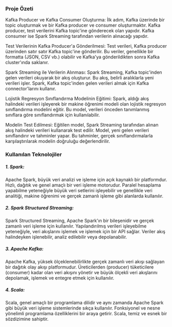 ### Proje Özeti

Kafka Producer ve Kafka Consumer Oluşturma:
İlk adım, Kafka üzerinde bir topic oluşturmak ve bir Kafka producer ve consumer oluşturmaktır. Kafka producer, test verilerini Kafka topic'ine gönderecek olan yapıdır. Kafka consumer ise Spark Streaming tarafından verilerin alınacağı yapıdır.

Test Verilerinin Kafka Producer'a Gönderilmesi:
Test verileri, Kafka producer üzerinden satır satır Kafka topic'ine gönderilir. Bu veriler, genellikle bir formatta (JSON, CSV vb.) olabilir ve Kafka'ya gönderildikten sonra Kafka cluster'ında saklanır.

Spark Streaming ile Verilerin Alınması:
Spark Streaming, Kafka topic'inden gelen verileri okuyarak bir akış oluşturur. Bu akış, belirli aralıklarla yeni verileri işler. Spark, Kafka topic'inden gelen verileri almak için Kafka connector'larını kullanır.

Lojistik Regresyon Sınıflandırma Modelinin Eğitimi:
Spark, aldığı akış halindeki verileri işleyerek bir makine öğrenimi modeli olan lojistik regresyon sınıflandırma modelini eğitir. Bu model, verileri önceden tanımlanmış sınıflara göre sınıflandırmak için kullanılabilir.

Modelin Test Edilmesi:
Eğitilen model, Spark Streaming tarafından alınan akış halindeki verileri kullanarak test edilir. Model, yeni gelen verileri sınıflandırır ve tahminler yapar. Bu tahminler, gerçek sınıflandırmalarla karşılaştırılarak modelin doğruluğu değerlendirilir.

### Kullanılan Teknolojiler
##### 1. Spark:
Apache Spark, büyük veri analizi ve işleme için açık kaynaklı bir platformdur.
Hızlı, dağıtık ve genel amaçlı bir veri işleme motorudur. Paralel hesaplama yapabilme
yeteneğiyle büyük veri setlerini işleyebilir ve genellikle veri analitiği, makine
öğrenimi ve gerçek zamanlı işleme gibi alanlarda kullanılır.
##### 2. Spark Structured Streaming: 
Spark Structured Streaming, Apache Spark'ın bir
bileşenidir ve gerçek zamanlı veri işleme için kullanılır. Yapılandırılmış verileri
işleyebilme yeteneğiyle, veri akışlarını işlemek ve işlemek için bir API sağlar. Veriler
akış halindeyken işlenebilir, analiz edilebilir veya depolanabilir.
##### 3. Apache Kafka:
Apache Kafka, yüksek ölçeklenebilirlikte gerçek zamanlı veri akışı
sağlayan bir dağıtık olay akışı platformudur. Üreticilerden (producer) tüketicilere
(consumer) kadar olan veri akışını yönetir ve büyük ölçekli veri akışlarını depolamak,
işlemek ve entegre etmek için kullanılır.
##### 4. Scala: 
Scala, genel amaçlı bir programlama dilidir ve aynı zamanda Apache Spark
gibi büyük veri işleme sistemlerinde sıkça kullanılır. Fonksiyonel ve nesne yönelimli
programlama özelliklerini bir araya getirir. Scala, temiz ve esnek bir sözdizimine
sahiptir.
